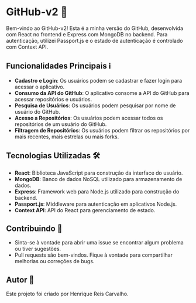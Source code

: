 # GitHub-v2 🚀

Bem-vindo ao GitHub-v2! Esta é a minha versão do GitHub, desenvolvida com React no frontend e Express com MongoDB no backend. Para autenticação, utilizei Passport.js e o estado de autenticação é controlado com Context API.

## Funcionalidades Principais ℹ️

- **Cadastro e Login**: Os usuários podem se cadastrar e fazer login para acessar o aplicativo.
- **Consumo da API do GitHub**: O aplicativo consome a API do GitHub para acessar repositórios e usuários.
- **Pesquisa de Usuários**: Os usuários podem pesquisar por nome de usuário do GitHub.
- **Acesso a Repositórios**: Os usuários podem acessar todos os repositórios de um usuário do GitHub.
- **Filtragem de Repositórios**: Os usuários podem filtrar os repositórios por mais recentes, mais estrelas ou mais forks.

## Tecnologias Utilizadas 🛠️

- **React**: Biblioteca JavaScript para construção da interface do usuário.
- **MongoDB**: Banco de dados NoSQL utilizado para armazenamento de dados.
- **Express**: Framework web para Node.js utilizado para construção do backend.
- **Passport.js**: Middleware para autenticação em aplicativos Node.js.
- **Context API**: API do React para gerenciamento de estado.

## Contribuindo 🤝

- Sinta-se à vontade para abrir uma issue se encontrar algum problema ou tiver sugestões.
- Pull requests são bem-vindos. Fique à vontade para compartilhar melhorias ou correções de bugs.

## Autor 📝

Este projeto foi criado por Henrique Reis Carvalho.
